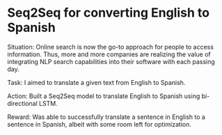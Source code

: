 # Seq2Seq for converting English to Spanish
Situation: 
Online search is now the go-to approach for people to access information. Thus, more and more companies are realizing the value of integrating NLP search capabilities into their software with each passing day. 

Task: 
I aimed to translate a given text from English to Spanish. 

Action: 
Built a Seq2Seq model to translate English to Spanish using bi-directional LSTM. 

Reward: 
Was able to successfully translate a sentence in English to a sentence in Spanish, albeit with some room left for optimization.
